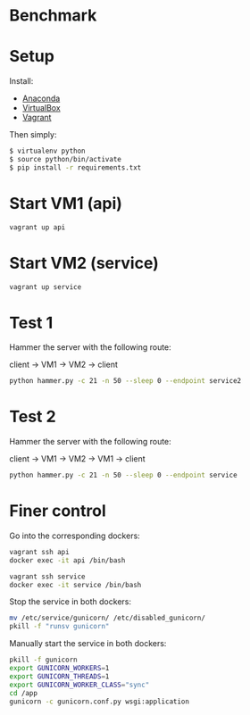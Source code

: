 # Benchmark

# Setup
Install:
  * [Anaconda](https://www.continuum.io/downloads)
  * [VirtualBox](https://www.virtualbox.org/)
  * [Vagrant](https://www.vagrantup.com/)

Then simply:

```bash
$ virtualenv python
$ source python/bin/activate
$ pip install -r requirements.txt
```

# Start VM1 (api)

```bash
vagrant up api
```

# Start VM2 (service)

```bash
vagrant up service
```

# Test 1

Hammer the server with the following route:

client -> VM1 -> VM2 -> client

```bash
python hammer.py -c 21 -n 50 --sleep 0 --endpoint service2
```

# Test 2

Hammer the server with the following route:

client -> VM1 -> VM2 -> VM1 -> client

```bash
python hammer.py -c 21 -n 50 --sleep 0 --endpoint service
```

# Finer control

Go into the corresponding dockers:

```bash
vagrant ssh api
docker exec -it api /bin/bash
```

```bash
vagrant ssh service
docker exec -it service /bin/bash
```

Stop the service in both dockers:

```bash
mv /etc/service/gunicorn/ /etc/disabled_gunicorn/
pkill -f "runsv gunicorn"
```

Manually start the service in both dockers:

```bash
pkill -f gunicorn
export GUNICORN_WORKERS=1
export GUNICORN_THREADS=1
export GUNICORN_WORKER_CLASS="sync"
cd /app
gunicorn -c gunicorn.conf.py wsgi:application
```
